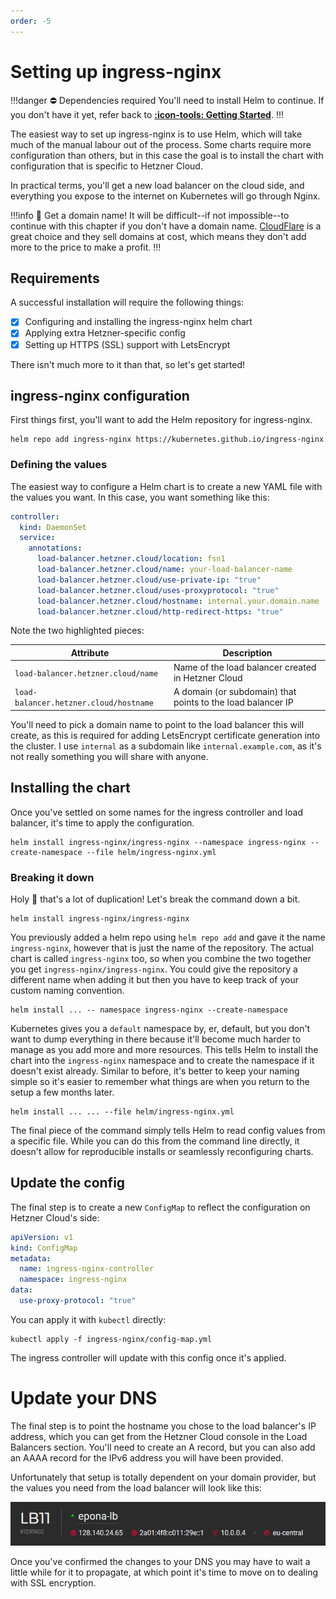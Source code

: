 ```yaml
---
order: -5
---
```


# Setting up ingress-nginx

!!!danger :no_entry: Dependencies required
You'll need to install Helm to continue. If you don't have it yet, refer back to [**:icon-tools: Getting Started**](/getting-started/#helm).
!!!

The easiest way to set up ingress-nginx is to use Helm, which will take much of the manual labour out of the process. Some charts require more configuration than others, but in this case the goal is to install the chart with configuration that is specific to Hetzner Cloud.

In practical terms, you'll get a new load balancer on the cloud side, and everything you expose to the internet on Kubernetes will go through Nginx.

!!!info :loudspeaker: Get a domain name!
It will be difficult--if not impossible--to continue with this chapter if you don't have a domain name. [CloudFlare](https://www.cloudflare.com) is a great choice and they sell domains at cost, which means they don't add more to the price to make a profit.
!!!

## Requirements

A successful installation will require the following things:

- [x] Configuring and installing the ingress-nginx helm chart
- [x] Applying extra Hetzner-specific config
- [x] Setting up HTTPS (SSL) support with LetsEncrypt

There isn't much more to it than that, so let's get started!

## ingress-nginx configuration

First things first, you'll want to add the Helm repository for ingress-nginx.

```shell
helm repo add ingress-nginx https://kubernetes.github.io/ingress-nginx
```

### Defining the values

The easiest way to configure a Helm chart is to create a new YAML file with the values you want. In this case, you want something like this:

```yaml #6,9 helm/ingress-nginx.yml
controller:
  kind: DaemonSet
  service:
    annotations:
      load-balancer.hetzner.cloud/location: fsn1
      load-balancer.hetzner.cloud/name: your-load-balancer-name
      load-balancer.hetzner.cloud/use-private-ip: "true"
      load-balancer.hetzner.cloud/uses-proxyprotocol: "true"
      load-balancer.hetzner.cloud/hostname: internal.your.domain.name
      load-balancer.hetzner.cloud/http-redirect-https: "true"
```

Note the two highlighted pieces:

| Attribute                              | Description                                                 |
|----------------------------------------|-------------------------------------------------------------|
| `load-balancer.hetzner.cloud/name`     | Name of the load balancer created in Hetzner Cloud          |
| `load-balancer.hetzner.cloud/hostname` | A domain (or subdomain) that points to the load balancer IP |


You'll need to pick a domain name to point to the load balancer this will create, as this is required for adding LetsEncrypt certificate generation into the cluster. I use `internal` as a subdomain like `internal.example.com`, as it's not really something you will share with anyone.

## Installing the chart

Once you've settled on some names for the ingress controller and load balancer, it's time to apply the configuration.

```shell
helm install ingress-nginx/ingress-nginx --namespace ingress-nginx --create-namespace --file helm/ingress-nginx.yml
```

### Breaking it down

Holy :poop: that's a lot of duplication! Let's break the command down a bit.

```shell
helm install ingress-nginx/ingress-nginx
```

You previously added a helm repo using `helm repo add` and gave it the name `ingress-nginx`, however that is just the name of the repository. The actual chart is called `ingress-nginx` too, so when you combine the two together you get `ingress-nginx/ingress-nginx`. You could give the repository a different name when adding it but then you have to keep track of your custom naming convention.

```shell
helm install ... -- namespace ingress-nginx --create-namespace
```

Kubernetes gives you a `default` namespace by, er, default, but you don't want to dump everything in there because it'll become much harder to manage as you add more and more resources. This tells Helm to install the chart into the `ingress-nginx` namespace and to create the namespace if it doesn't exist already. Similar to before, it's better to keep your naming simple so it's easier to remember what things are when you return to the setup a few months later.

```shell
helm install ... ... --file helm/ingress-nginx.yml
```

The final piece of the command simply tells Helm to read config values from a specific file. While you can do this from the command line directly, it doesn't allow for reproducible installs or seamlessly reconfiguring charts.

## Update the config

The final step is to create a new `ConfigMap` to reflect the configuration on Hetzner Cloud's side:

```yaml ingress-nginx/config-map.yml
apiVersion: v1
kind: ConfigMap
metadata:
  name: ingress-nginx-controller
  namespace: ingress-nginx
data:
  use-proxy-protocol: "true"
```

You can apply it with `kubectl` directly:

```shell
kubectl apply -f ingress-nginx/config-map.yml
```

The ingress controller will update with this config once it's applied.

# Update your DNS

The final step is to point the hostname you chose to the load balancer's IP address, which you can get from the Hetzner Cloud console in the Load Balancers section. You'll need to create an A record, but you can also add an AAAA record for the IPv6 address you will have been provided.

Unfortunately that setup is totally dependent on your domain provider, but the values you need from the load balancer will look like this:

![A screenshot of the load balancer page in Hetzner Cloud](/assets/lb.png)

Once you've confirmed the changes to your DNS you may have to wait a little while for it to propagate, at which point it's time to move on to dealing with SSL encryption.
